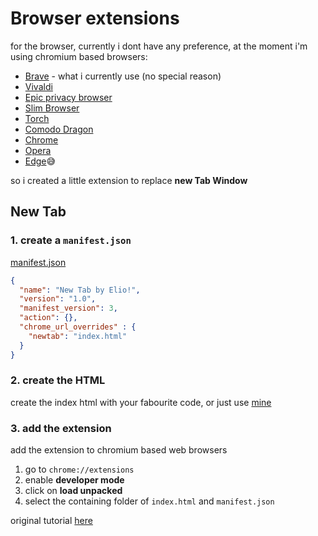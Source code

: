 # Browser extensions

for the browser, currently i dont have any preference, at the moment i'm using chromium based browsers:
 - [Brave](brave) - what i currently use (no special reason)
 - [Vivaldi](vivaldi)
 - [Epic privacy browser](epic)
 - [Slim Browser](slim)
 - [Torch](torch)
 - [Comodo Dragon](dragon)
 - [Chrome](chrome)
 - [Opera](opera)
 - [Edge](edge)😅

so i created a little extension to replace **new Tab Window**

## New Tab
### 1. create a `manifest.json`
[manifest.json](newTab/manifest.json)
```JSON
{
  "name": "New Tab by Elio!",
  "version": "1.0",
  "manifest_version": 3,
  "action": {},
  "chrome_url_overrides" : {
    "newtab": "index.html"
  }
}
```

### 2. create the HTML
create the index html with your fabourite code, or just use [mine](newTab/index.html)

### 3. add the extension
add the extension to chromium based web browsers
1. go to `chrome://extensions`
1. enable **developer mode**
1. click on **load unpacked**
1. select the containing folder of `index.html` and `manifest.json`

original tutorial [here](https://blog.karenying.com/posts/customize-chrome-new-tab-page-in-30-seconds)




[Linked pages]:>

[brave]:brave.com
[vivaldi]:https://vivaldi.com/
[edge]:https://www.microsoft.com/en-us/edge
[epic]:https://www.epicbrowser.com/
[slim]:https://www.slimbrowser.net/
[torch]:https://torchbrowser.com/
[comodo]:https://www.comodo.com/home/browsers-toolbars/browser.php
[chrome]:https://www.google.com/intl/es_es/chrome/
[opera]:https://www.opera.com/
